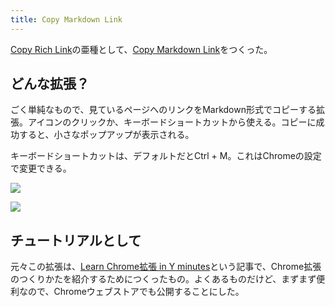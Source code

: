 ```yaml
---
title: Copy Markdown Link
---
```

[Copy Rich Link](https://chrome.google.com/webstore/detail/copy-rich-link/hikiamlgpdcabppakpmemaofmkgknpea)の亜種として、[Copy Markdown Link](https://chrome.google.com/webstore/detail/copy-markdown-link/gkceaaphhbeanfciglgpffnncfpipjpa)をつくった。

どんな拡張？
------

ごく単純なもので、見ているページへのリンクをMarkdown形式でコピーする拡張。アイコンのクリックか、キーボードショートカットから使える。コピーに成功すると、小さなポップアップが表示される。

キーボードショートカットは、デフォルトだとCtrl + M。これはChromeの設定で変更できる。

![](https://lh3.googleusercontent.com/docs/ADP-6oH8QqtlFg0RQTO0e_8ON0JhzRT1rZaFCOyPE6uGYKK9M1Ou31vT_XiXWXr5jKBB-1R7p7I95r1Bj89-4tvF1o0HlDJdEtT9DnDNnF9VF0wuX_GLeiQlG06nApFvTMO6nhtnqbPvx-ymwj-8YM8E6te64r1yfcVdjmAZrCSnE0mS-L0IEuwaF5oNi9gtbO2ixB60i0tsyQIsCJds0x0wuKMbOsTy2glNMGHi45s29jzpfw3Xgt8q5yCPRCqcjRl4c2zR4Pz7wlaEwN4OEN7l8LJvMHOh69RF2fMqT9coh8zpOxOPU2wrnXED8VrMCJVf_e167_y2zMbja3xdSUQELhPUSy2ZaBmXORGXrmgOVFDcos4fu2mzRKKdCse2IqFEbMTkS7RFiNweBF-7eFT5nQ4HpwbKYmoO5RYeqgYo87ay8M2tC5ezXVYec4LAGNc-rUvUyhC4sTSIoLNHcRDCNhjDaPts3Pv5ovAap7uK61___jkmaXr2ndeCd_iDsGw8KwaGBaImMqXxKsuXrPNgLf59_vay_vtUOXPWJdEA4I0UHjSronH4bq2PBRRc7LZ1SSLrOwLE49Lf2qwywjz2C3JUJ9iuXvTcESbH1QRBkQ97GJZOlp0ng7QxPh-Dfq2eQ4l6AirHAGsmohJoRWsui-u4CHhRTzrtv4BsaX22QxouIjeTAeScm7fX4CbZJtGyeBiT9bNPouIbKuJn199Vl10plRVMqBnOyCv_z2zHBNPpZGlX7tR51PguEWtghm1SqVosyJMKutPBzColQ2uK_2xUquoM260BB2kMHXSW44vt2hboDcaBRNueTy55BNpuZyfjgTbaieoIbdpDmIFuZcZQrLql9S3k4NEddrk775AFdO5SAFF55YzC_FhdubPIBFvC3FFcRSxy0IBr4M1DD-j8RVjNe5WHPwwsuWDeDcB_OGU1qnt3z2LbjnHFwGwa-D7z7tNAZcFEvPcJR9REcURpM5R5K4kEp-2SZbACBBhqW9hEgWbXc5rJG7cAigdZNndFAKfCIqivZX_hq4rq9zDHDGwgDNWkuxrBq45KVskcwfcMjEG4Gr1R0Vfaxw0hw7IsnMi1AY5g_N3okr7gjbdU0riUUYYNy8GAKsJbNOyoTRAiuPDUd7MLxcsnRFIMfAlk6kW7iaS2HVq3Gzi1EUmVam5N1sckNpCDl5b1K1LXZPuLrygAtzWwaB4Rjse9fSm6jsUlhP2QnEMxKtmtMTnmA27bauaxmc5X2cDWBpSdGjLi)

![](https://lh3.googleusercontent.com/docs/ADP-6oGCo9L68yJW7hf5albBNftZkR2MTdcMQDnLt0Z9u9x6HQ7-VKL5HoPy8Soe08J-qP1GrcPIITzy1D4tn6qiuDq7lIHUbysAvnGyin8EaPczVHowE0305w0901U-Z4DffOgupCcLvAtOQq0uc7-92wZNXbi-otXmj2UjnYTBCF0SVkQs5kY22HbsspTUWzI1Nuz5OA3DLYBenbuy0wRAoc1kaORDIl_dVKK4dnHdpeIALJ_atw6ChDyWiubkZwGfv9DDbCIeHr2fwH1yW0DiZLOopENGVZdXtVskol4vnb6tXUuEwTz3xWS6Yu006_del4jLatqbEdYTHqQ-olsV1Na0bLzk_oGMMkDicHR5gTUP1tlJmM33jI3tWI_vS2j6WpSy0vL4X6yPLNvVzz5oF_4mBwbwSsfajeJCDvAAynKBWOAmMNAFSGPufNlXgtyI8_uaxWn2SqZXy4axAi4me0gtSibhEVKF18r6TcCpZAWohQ1x6ea1Jfdi3Mp310okvEy37W7OwLrscJnsP0AhCanLNHVIHx_cHrbFWoY6XDRCwYsHgcAKrZvo5ViHxTxt4KNMI6KwcwnGqTjx6YoDMXN16DvaysWq2BXePPenE4MMzVin8BOBjyJ0SUWJ7EKF0x19B_FX28AJuZz7k0Ttb_sNx9gzLpPNTNzFH8UUDYfzz-UaPpv5wqLILXMIZHMlo8XR_3eL0dnZD_5ugzE-TAOWS2MhAN6zKRRGlyhH83O-zYAHcVdj1JBel6Guh8cRar4mMxlaPXMv0-lpVuGigx7DI6edD96fJczEd22f67TJ68Ypz5fZN61DzQA39KmVFDuBQpB1GViniXucePM0lbcFbNLw0yLMA2fU_9RrcY_fXc2AsxfYLvXkQbdoIty1WxRt09c6LciFSrgbmixmYg5RWZSfwcPFmppt5-cy71ylhD3mYLViV6A-ZOoSg5L9XkE0F6dMtPRnVA5GhjzB2TRQ2Y5znligmpNImJTn-f_1ctSEY0OASyKmNnHHjyvPAx1EW1Ayk5HHlFj7SAUGyuQfxvJEV56O8aZliuc69OIrU058UtmUA6jIodAyWViPkc7V6P2KaK3JAMaDMfjdm-ChLEkMnpy1WpdPIHLo4j1eNESB2OV4OPhs3agYPd9AP1f0P2_QJG0Q1oLeu71Go9yjxLz8aeUYk6cqx_fxVXA-xn2I2jud_91AbsRzjBEBwCV0-afyozAvjXSO3ql_sz1HYmep9NyS7FgL_1BGpDGQIaeE)

チュートリアルとして
----------

元々この拡張は、[Learn Chrome拡張 in Y minutes](https://r7kamura.com/articles/2022-05-18-learn-chrome-extention-in-y-minutes)という記事で、Chrome拡張のつくりかたを紹介するためにつくったもの。よくあるものだけど、まずまず便利なので、Chromeウェブストアでも公開することにした。
